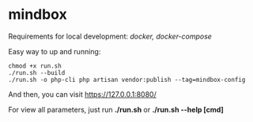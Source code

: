 # mindbox

Requirements for local development:
_docker, docker-compose_

Easy way to up and running:
```shell script
chmod +x run.sh
./run.sh --build
./run.sh -o php-cli php artisan vendor:publish --tag=mindbox-config
```

And then, you can visit https://127.0.0.1:8080/

For view all parameters, just run **./run.sh** or **./run.sh --help [cmd]**
